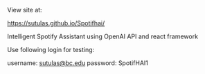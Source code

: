View site at:

https://sutulas.github.io/Spotifhai/

Intelligent Spotify Assistant using OpenAI API and react framework

Use following login for testing:

username: sutulas@bc.edu
password: SpotifHAI1
